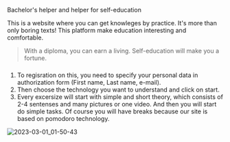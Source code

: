 Bachelor's helper and helper for self-education

This is a website where you can get knowleges by practice. It's more than only boring texts! This platform make education interesting and comfortable. 
>With a diploma, you can earn a living. Self-education will make you a fortune.
###
1. To regisration on this, you need to specify your personal data in authorization form (First name, Last name, e-mail).
2. Then choose the technology you want to understand and click on start.
3. Every excersize will start with simple and short theory, which consists of 2-4 sentenses and many pictures or one video. And then you will start do simple tasks. Of course you will have breaks because our site is based on pomodoro technology.


![2023-03-01_01-50-43](https://user-images.githubusercontent.com/84998169/222205243-6ae51575-6b7b-4e5f-815c-5b3438f2e965.png)
